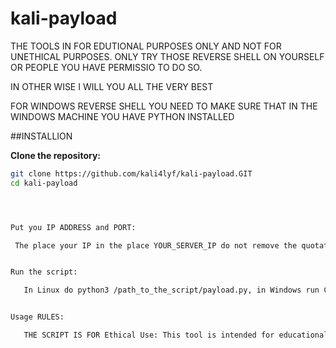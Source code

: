 # kali-payload

THE TOOLS IN FOR EDUTIONAL PURPOSES ONLY AND NOT FOR UNETHICAL PURPOSES. ONLY TRY THOSE REVERSE SHELL ON YOURSELF OR PEOPLE YOU HAVE PERMISSIO TO DO SO.

IN OTHER WISE I WILL YOU ALL THE VERY BEST

FOR WINDOWS REVERSE SHELL YOU NEED TO MAKE SURE THAT IN THE WINDOWS MACHINE YOU HAVE PYTHON INSTALLED


##INSTALLION

**Clone the repository:**
 ```bash
 git clone https://github.com/kali4lyf/kali-payload.GIT
 cd kali-payload




Put you IP ADDRESS and PORT:

  The place your IP in the place YOUR_SERVER_IP do not remove the quotation marks. And you PORT write any port you like


Run the script:

    In Linux do python3 /path_to_the_script/payload.py, in Windows run CMD and run python /path_to_the_script/payload.py


Usage RULES:

    THE SCRIPT IS FOR Ethical Use: This tool is intended for educational and ethical purposes only. Do not use it for malicious activities.


